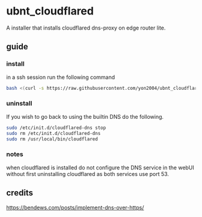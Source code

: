 # ubnt_cloudflared
A installer that installs cloudflared dns-proxy on edge router lite.

## guide
### install
in a ssh session run the following command  
```sh
bash <(curl -s https://raw.githubusercontent.com/yon2004/ubnt_cloudflared/master/cloudflared-install.sh)
```

### uninstall
If you wish to go back to using the builtin DNS do the following.  
```sh
sudo /etc/init.d/cloudflared-dns stop  
sudo rm /etc/init.d/cloudflared-dns
sudo rm /usr/local/bin/cloudflared
```
    
### notes
when cloudflared is installed do not configure the DNS service in the webUI without first uninstalling cloudflared as both services use port 53.

## credits
https://bendews.com/posts/implement-dns-over-https/
